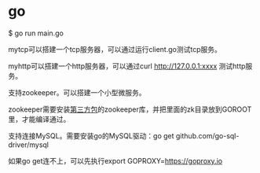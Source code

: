 # go

$ go run main.go

mytcp可以搭建一个tcp服务器，可以通过运行client.go测试tcp服务。

myhttp可以搭建一个http服务器，可以通过curl http://127.0.0.1:xxxx 测试http服务。

支持zookeeper。可以搭建一个小型微服务。

zookeeper需要安装[第三方包](https://github.com/samuel/go-zookeeper)的zookeeper库，并把里面的zk目录放到GOROOT里，才能编译通过。

支持连接MySQL。需要安装go的MySQL驱动：go get github.com/go-sql-driver/mysql

如果go get连不上，可以先执行export GOPROXY=https://goproxy.io